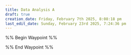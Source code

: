 ```yaml
---
title: Data Analysis A
draft: true
creation_date: Friday, February 7th 2025, 8:08:18 pm
last_edit_date: Sunday, February 23rd 2025, 7:24:36 pm
---
```


%% Begin Waypoint %%

%% End Waypoint %%
